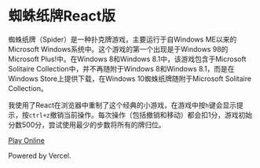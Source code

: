 # 蜘蛛纸牌React版

蜘蛛纸牌（Spider）是一种扑克牌游戏，主要运行于自Windows ME以来的Microsoft Windows系统中。这个游戏的第一个出现是于Windows 98的Microsoft Plus!中。在Windows 8和Windows 8.1中，该游戏包含于Microsoft Solitaire Collection中，并不再随附于Windows 8和Windows 8.1，而是在Windows Store上提供下载，在Windows 10蜘蛛纸牌随附于Microsoft Solitaire Collection。

我使用了React在浏览器中重制了这个经典的小游戏，在游戏中按`h`键会显示提示，按`ctrl+z`撤销当前操作。每次操作（包括撤销和移动）都会扣1分，游戏初始分数500分，尝试使用最少的步数将所有的牌归位。

[Play Online](https://spider-iota.vercel.app)

Powered by Vercel.
